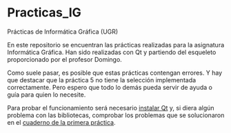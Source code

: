 # Practicas_IG
Prácticas de Informática Gráfica (UGR)

En este repositorio se encuentran las prácticas realizadas para la
asignatura Informática Gráfica. Han sido realizadas con Qt y partiendo
del esqueleto proporcionado por el profesor Domingo.

Como suele pasar, es posible que estas prácticas contengan errores. Y
hay que destacar que la práctica 5 no tiene la selección
implementada correctamente. Pero espero que todo lo demás pueda servir
de ayuda o guía para quien lo necesite.

Para probar el funcionamiento será
necesario [instalar Qt](https://www.qt.io/download-qt-installer) y, si
diera algún problema con las bibliotecas, comprobar los problemas que
se solucionaron en el [cuaderno de la primera práctica](https://github.com/jojelupipa/Practicas_IG/blob/master/Pr%C3%A1ctica%201/Bit%C3%A1cora.md).
